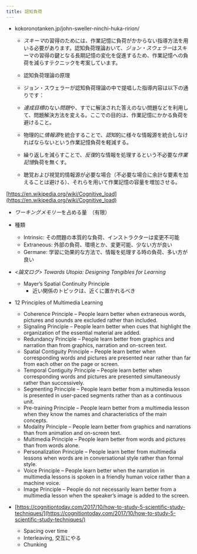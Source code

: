 ```yaml
---
title: 認知負荷
---
```


* kokoronotanken.jp/john-sweller-ninchi-huka-ririon/
  * *スキーマ*の習得のためには、作業記憶に負荷がかからない指導方法を用いる必要があります。認知負荷理論おいて、*ジョン・スウェラー*はスキーマの習得の鍵となる長期記憶の変化を促進するため、作業記憶への負荷を減らすテクニックを考案しています。
  
  * 認知負荷理論の原理
  
  * ジョン・スウェラーが認知負荷理論の中で提唱した指導内容は以下の通りです：
  
  * *達成目標*のない*問題*や、すでに解決された答えのない問題などを利用して、問題解決方法を変える。ここでの目的は、作業記憶にかかる負荷を避けること。
  
  * 物理的に*情報源*を統合することで、*認知*的に様々な情報源を統合しなければならないという作業記憶負荷を軽減する。
  
  * 繰り返しを減らすことで、*反復*的な情報を処理するという不必要な*作業記憶*負荷を無くす。
  
  * 聴覚および視覚的情報源が必要な場合（不必要な場合に余計な要素を加えることは避ける）、それらを用いて作業記憶の容量を増加させる。

[https://en.wikipedia.org/wiki/Cognitive_load](https://en.wikipedia.org/wiki/Cognitive_load)

* *ワーキングメモリー*を占める量　（有限）

* 種類
  
  * Intrinsic: その問題の本質的な負荷、インストラクターは変更不可能
  * Extraneous: 外部の負荷、環境とか、変更可能、少ない方が良い
  * Germane: 学習に効果的な方法で、情報を処理する時の負荷、多い方が良い
* *\<論文ログ> Towards Utopia: Designing Tangibles for Learning*
  
  * Mayer’s Spatial Continuity Principle
    * 近い関係のトピックは、近くに置かれるべき
* 12 Principles of Multimedia Learning
  
  * Coherence Principle – People learn better when extraneous words, pictures and sounds are excluded rather than included.
  * Signaling Principle – People learn better when cues that highlight the organization of the essential material are added.
  * Redundancy Principle – People learn better from graphics and narration than from graphics, narration and on-screen text.
  * Spatial Contiguity Principle – People learn better when corresponding words and pictures are presented near rather than far from each other on the page or screen.
  * Temporal Contiguity Principle – People learn better when corresponding words and pictures are presented simultaneously rather than successively.
  * Segmenting Principle – People learn better from a multimedia lesson is presented in user-paced segments rather than as a continuous unit.
  * Pre-training Principle – People learn better from a multimedia lesson when they know the names and characteristics of the main concepts.
  * Modality Principle – People learn better from graphics and narrations than from animation and on-screen text.
  * Multimedia Principle – People learn better from words and pictures than from words alone.
  * Personalization Principle – People learn better from multimedia lessons when words are in conversational style rather than formal style.
  * Voice Principle – People learn better when the narration in multimedia lessons is spoken in a friendly human voice rather than a machine voice.
  * Image Principle – People do not necessarily learn better from a multimedia lesson when the speaker’s image is added to the screen.
* [https://cognitiontoday.com/2017/10/how-to-study-5-scientific-study-techniques/](https://cognitiontoday.com/2017/10/how-to-study-5-scientific-study-techniques/)
  
  * Spacing over time
  * Interleaving, 交互にやる
  * Chunking
